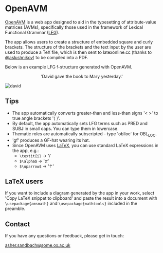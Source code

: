 # OpenAVM
[OpenAVM](https://sandbach.github.io/OpenAVM/) is a web app designed to aid in the typesetting of attribute-value matrices (AVMs), specifically those used in the framework of Lexical Functional Grammar ([LFG](https://ling.sprachwiss.uni-konstanz.de/pages/home/lfg/)).

The app allows users to create a structure of embedded square and curly brackets. The structure of the brackets and the text input by the user are used to produce a TeX file, which is then sent to latexonline.cc (thanks to [@aslushnikov](https://github.com/aslushnikov/latex-online)) to be compiled into a PDF.

Below is an example LFG f-structure generated with OpenAVM.

<p align="center">'David gave the book to Mary yesterday.'</p>

![david](https://user-images.githubusercontent.com/80465432/114009869-d48b1100-9863-11eb-856a-b5d5cc28f3b1.png)

## Tips
* The app automatically converts greater-than and less-than signs '< >' to true angle brackets '⟨ ⟩'.
* By default, the app automatically sets LFG terms such as PRED and SUBJ in small caps. You can type them in lowercase.
* Thematic roles are automatically subscripted - type 'oblloc' for OBL<sub>LOC</sub>.
* 'gf' produces a GF-hat wearing its hat.
* Since OpenAVM uses [LaTeX](https://www.overleaf.com/latex/templates/a-quick-guide-to-latex/fghqpfgnxggz), you can use standard LaTeX expressions in the app, e.g.:
  * `\textit{i}` &rarr; '_i_'
  * `$\alpha$` &rarr; '_α_'
  * `$\uparrow$` &rarr; '&uarr;'

## LaTeX users
If you want to include a diagram generated by the app in your work, select 'Copy LaTeX snippet to clipboard' and paste the result into a document with `\usepackage{amsmath}` and `\usepackage{mathtools}` included in the preamble.

## Contact
If you have any questions or feedback, please get in touch:

asher.sandbach@some.ox.ac.uk
